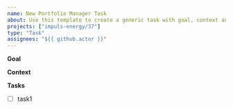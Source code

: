 ```yaml
---
name: New Portfolio Manager Task
about: Use this template to create a generic task with goal, context and sub-task list
projects: ["impuls-energy/37"]
type: "Task"
assignees: "${{ github.actor }}"
---
```


**Goal**

**Context**

**Tasks**
- [ ] task1
